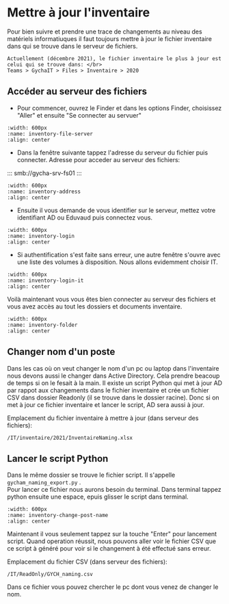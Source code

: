 # Mettre à jour l'inventaire

Pour bien suivre et prendre une trace de changements au niveau des matériels
informatiuques il faut toujours mettre à jour le fichier inventaire dans qui 
se trouve dans le serveur de fichiers. 

```{note}
Actuellement (décembre 2021), le fichier inventaire le plus à jour est celui qui se trouve dans: </br>
Teams > GychaIT > Files > Inventaire > 2020
```

## Accéder au serveur des fichiers

- Pour commencer, ouvrez le Finder et dans les options Finder, choisissez "Aller" et ensuite "Se connecter au servuer"

```{image} images/inventory-file-server.png
:width: 600px
:name: inventory-file-server
:align: center
```

- Dans la fenêtre suivante tappez l'adresse du serveur du fichier puis connecter. Adresse pour acceder au serveur des fichiers:

:::
smb://gycha-srv-fs01
:::

```{image} images/inventory-address.png
:width: 600px
:name: inventory-address
:align: center
```

- Ensuite il vous demande de vous identifier sur le serveur, mettez votre identifiant AD ou Eduvaud puis connectez vous.
  
```{image} images/inventory-login.png
:width: 600px
:name: inventory-login
:align: center
```

- Si authentification s'est faite sans erreur, une autre fenêtre s'ouvre avec une liste des volumes à disposition. Nous allons evidemment choisir IT.

```{image} images/inventory-login-it.png
:width: 600px
:name: inventory-login-it
:align: center
```

Voilà maintenant vous vous êtes bien connecter au serveur des fichiers et vous avez accès au tout les dossiers et documents inventaire. 

```{image} images/inventory-folder.png
:width: 600px
:name: inventory-folder
:align: center
```

## Changer nom d'un poste

Dans les cas où on veut changer le nom d'un pc ou laptop dans l'inventaire nous devons aussi le changer dans Active Directory.
Cela prendre beacoup de temps si on le fesait à la main. Il existe un script Python qui met à jour AD par rappot aux changements dans le fichier inventaire et crée un fichier CSV dans dossier Readonly (il se trouve dans le dossier racine). Donc si on met à jour ce fichier inventaire et lancer le script, AD sera aussi à jour.

Emplacement du fichier inventaire à mettre à jour (dans serveur des fichiers):
```
/IT/inventaire/2021/InventaireNaming.xlsx
```

## Lancer le script Python

Dans le même dossier se trouve le fichier script. Il s'appelle ```gycham_naming_export.py``` . </br>
Pour lancer ce fichier nous aurons besoin du terminal. Dans terminal tappez python ensuite une espace, epuis glisser le script dans terminal. 

```{image} images/inventory-change-post-name.png
:width: 600px
:name: inventory-change-post-name
:align: center
```

Maintenant il vous seulement tappez sur la touche "Enter" pour lancement script. Quand operation réussit, nous pouvons aller voir le fichier CSV que ce script à généré pour voir si le changement à été effectué sans erreur. 

Emplacement du fichier CSV (dans serveur des fichiers): 

```
/IT/ReadOnly/GYCH_naming.csv
```

Dans ce fichier vous pouvez chercher le pc dont vous venez de changer le nom.
